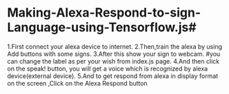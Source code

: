 # Making-Alexa-Respond-to-sign-Language-using-Tensorflow.js#

1.First connect your alexa device to internet. 
2.Then,train the alexa by using Add buttons with some signs.
3.After this show your sign to webcam.
  #you can change the label as per your wish from index.js page.
4.And then click on the speak! button, you will get a voice which is recognized by alexa device(external device).
5.And to get respond from alexa in display format on the screen ,Click on the Alexa Respond button
